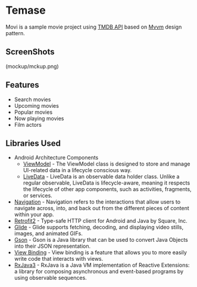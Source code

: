 # Temase

Movi is a sample movie project using <a href="https://www.themoviedb.org/" target="_blank">TMDB API</a> based on <a href="https://developer.android.com/jetpack/guide?gclid=Cj0KCQjw_4-SBhCgARIsAAlegrVW36BD-QWrvBm-AogSBlwb5_0Be2NpeQmQ2lgXe5sihyP4g5oz-zoaAqSYEALw_wcB&gclsrc=aw.ds" target="_blank">Mvvm</a> design pattern.

## ScreenShots
(mockup/mckup.png)

## Features

- Search movies
- Upcoming movies
- Popular movies
- Now playing movies
- Film actors

  
## Libraries Used

- Android Architecture Components 
    - <a href="https://developer.android.com/topic/libraries/architecture/viewmodel" target="_blank">ViewModel</a> - The ViewModel class is designed to store and manage UI-related data in a lifecycle conscious way. 
    - <a href="https://developer.android.com/topic/libraries/architecture/livedata" target="_blank">LiveData</a> - LiveData is an observable data holder class. Unlike a regular observable, LiveData is lifecycle-aware, meaning it respects the lifecycle of other app components, such as activities, fragments, or services.
- <a href="https://developer.android.com/guide/navigation?gclid=CjwKCAiAlrSPBhBaEiwAuLSDUIdKBmNXk8ti78miL-fSFWsIZD0iA_hOMxekIHdmPiZ4YIVeyRM9sBoCeBwQAvD_BwE&gclsrc=aw.ds" target="_blank">Navigation</a> - Navigation refers to the interactions that allow users to navigate across, into, and back out from the different pieces of content within your app.
- <a href="https://square.github.io/retrofit/" target="_blank">Retrofit2</a> - Type-safe HTTP client for Android and Java by Square, Inc.
- <a href="https://github.com/bumptech/glide/raw/master/static/glide_logo.png" target="_blank">Glide</a> - Glide supports fetching, decoding, and displaying video stills, images, and animated GIFs.
- <a href="https://github.com/google/gson" target="_blank">Gson</a> - Gson is a Java library that can be used to convert Java Objects into their JSON representation.
- <a href="https://developer.android.com/topic/libraries/view-binding" target="_blank">View Binding</a> - View binding is a feature that allows you to more easily write code that interacts with views.
- <a href="https://github.com/ReactiveX/RxAndroid" target="_blank">RxJava3</a> - RxJava is a Java VM implementation of Reactive Extensions: a library for composing asynchronous and event-based programs by using observable sequences.

  
